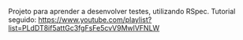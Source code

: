 Projeto para aprender a desenvolver testes, utilizando RSpec.
Tutorial seguido: https://www.youtube.com/playlist?list=PLdDT8if5attGc3fgFsFe5cvV9MwlVFNLW
